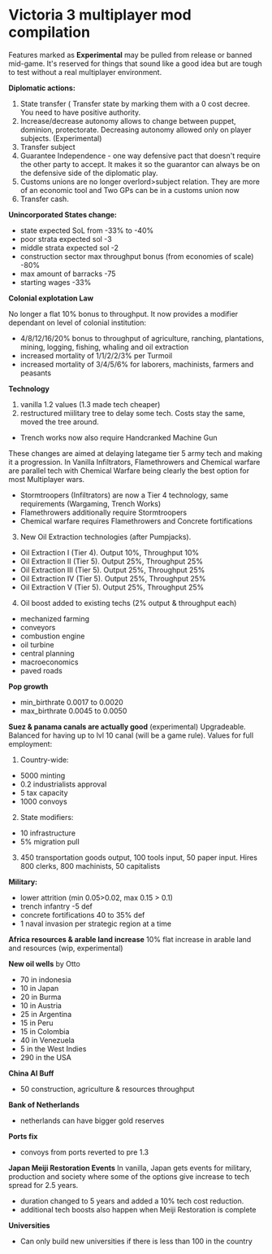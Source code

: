 # Victoria 3 multiplayer mod compilation
Features marked as **Experimental** may be pulled from release or banned mid-game. It's reserved for things that sound like a good idea but are tough to test without a real multiplayer environment.


**Diplomatic actions:**

1. State transfer (
Transfer state by marking them with a 0 cost decree. You need to have positive authority.
2. Increase/decrease autonomy allows to change between puppet, dominion, protectorate. Decreasing autonomy allowed only on player subjects. (Experimental)
3. Transfer subject
4. Guarantee Independence - one way defensive pact that doesn't require the other party to accept. It makes it so the guarantor can always be on the defensive side of the diplomatic play.
5. Customs unions are no longer overlord>subject relation. They are more of an economic tool and Two GPs can be in a customs union now
6. Transfer cash.

**Unincorporated States change:**
- state expected SoL from -33% to -40%
- poor strata expected sol -3
- middle strata expected sol -2
- construction sector max throughput bonus (from economies of scale) -80%
- max amount of barracks -75
- starting wages -33%  
  
**Colonial explotation Law**

No longer a flat 10% bonus to throughput. It now provides a modifier dependant on level of colonial institution:
- 4/8/12/16/20% bonus to throughput of agriculture, ranching, plantations, mining, logging, fishing, whaling and oil extraction 
- increased mortality of 1/1/2/2/3% per Turmoil
- increased mortality of 3/4/5/6% for laborers, machinists, farmers and peasants

**Technology**

1. vanilla 1.2 values (1.3 made tech cheaper)
2. restructured miilitary tree to delay some tech. Costs stay the same, moved the tree around.
- Trench works now also require Handcranked Machine Gun

These changes are aimed at delaying lategame tier 5 army tech and making it a progression. In Vanilla Infiltrators, Flamethrowers and Chemical warfare are parallel tech with Chemical Warfare being clearly the best option for most Multiplayer wars.
- Stormtroopers (Infiltrators) are now a Tier 4 technology, same requirements (Wargaming, Trench Works)
- Flamethrowers additionally require Stormtroopers
- Chemical warfare requires Flamethrowers and Concrete fortifications

3. New Oil Extraction technologies (after Pumpjacks). 
- Oil Extraction I (Tier 4). Output 10%, Throughput 10%
- Oil Extraction II (Tier 5). Output 25%, Throughput 25%
- Oil Extraction III (Tier 5). Output 25%, Throughput 25%
- Oil Extraction IV (Tier 5). Output 25%, Throughput 25%
- Oil Extraction V (Tier 5). Output 25%, Throughput 25%

4. Oil boost added to existing techs (2% output & throughput each)
  - mechanized farming
  - conveyors
  - combustion engine
  - oil turbine
  - central planning
  - macroeconomics
  - paved roads

**Pop growth**
  - min_birthrate 0.0017 to 0.0020
  - max_birthrate 0.0045 to 0.0050

**Suez & panama canals are actually good** (experimental)
Upgradeable. Balanced for having up to lvl 10 canal (will be a game rule). Values for full employment:
1. Country-wide:
  - 5000 minting
  - 0.2 industrialists approval
  - 5 tax capacity
  - 1000 convoys

  2. State modifiers:
  - 10 infrastructure
  - 5% migration pull

3. 450 transportation goods output, 100 tools input, 50 paper input. Hires 800 clerks, 800 machinists, 50 capitalists

**Military:**
- lower attrition (min 0.05>0.02, max 0.15 > 0.1)
- trench infantry -5 def
- concrete fortifications 40 to 35% def
- 1 naval invasion per strategic region at a time

**Africa resources & arable land increase**
10% flat increase in arable land and resources (wip, experimental)


**New oil wells** by Otto
- 70 in indonesia
- 10 in Japan
- 20 in Burma
- 10 in Austria
- 25 in Argentina
- 15 in Peru
- 15 in Colombia
- 40 in Venezuela
- 5 in the West Indies
- 290 in the USA

**China AI Buff**
- 50 construction, agriculture & resources throughput

**Bank of Netherlands**
- netherlands can have bigger gold reserves

**Ports fix**
- convoys from ports reverted to pre 1.3

**Japan Meiji Restoration Events**
In vanilla, Japan gets events for military, production and society where some of the options give increase to tech spread for 2.5 years. 
- duration changed to 5 years and added a 10% tech cost reduction.
- additional tech boosts also happen when Meiji Restoration is complete

**Universities**
- Can only build new universities if there is less than 100 in the country